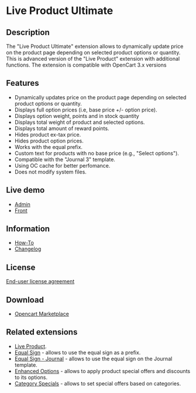 # Live Product Ultimate

## Description
The "Live Product Ultimate" extension allows to dynamically update price on the product page depending on selected product options or quantity. This is advanced version of the "Live Product" extension with additional functions.
The extension is compatible with OpenCart 3.x versions

## Features
* Dynamically updates price on the product page depending on selected product options or quantity.
* Displays full option prices (i.e, base price +/- option price).
* Displays option weight, points and in stock quantity
* Displays total weight of product and selected options.
* Displays total amount of reward points.
* Hides product ex-tax price.
* Hides product option prices.
* Works with the equal prefix.
* Custom text for products with no base price (e.g., "Select options").
* Compatible with the "Journal 3" template.
* Using OC cache for better perfomance.
* Does not modify system files.

## Live demo
* [Admin](http://ocmod.freevar.com/oc3020/b/admin/index.php?route=extension/module/live_product)
* [Front](http://ocmod.freevar.com/oc3020/b)

## Information
* [How-To](doc/HOWTO.md)
* [Changelog](doc/CHANGELOG.md)

## License
[End-user license agreement](EULA.txt)

## Download
* [Opencart Marketplace](https://www.opencart.com/index.php?route=marketplace/extension/info&extension_id=35460)

## Related extensions
* [Live Product](https://www.opencart.com/index.php?route=marketplace/extension/info&extension_id=36005).
* [Equal Sign](https://www.opencart.com/index.php?route=marketplace/extension/info&extension_id=34383) - allows to use the equal sign as a prefix.
* [Equal Sign - Journal](https://www.opencart.com/index.php?route=marketplace/extension/info&extension_id=38532) - allows to use the equal sign on the Journal template.
* [Enhanced Options](https://www.opencart.com/index.php?route=marketplace/extension/info&extension_id=40391) - allows to apply product special offers and discounts to its options.
* [Category Specials](https://www.opencart.com/index.php?route=marketplace/extension/info&extension_id=40385) - allows to set special offers based on categories.
